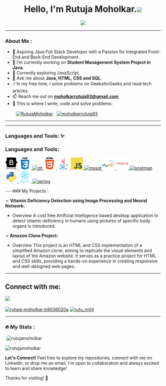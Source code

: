 <h1 align="center">Hello, I'm Rutuja Moholkar.<img src="https://media.giphy.com/media/hvRJCLFzcasrR4ia7z/giphy.gif" width="35"></h1>
<p align="center">
  <a href="https://github.com/DenverCoder1/readme-typing-svg"><img src="https://readme-typing-svg.herokuapp.com?Fira+Code&duration=4000&pause=1000&color=10B4F7&center=true&vCenter=true&random=false&width=450&size=25&lines=Welcome+to+my+GitHub+Profile!;Active+Learner..;Love+to+learn+new+things.."></a>
</p>
<hr>

### About Me :
- 🚀 Aspiring Java Full Stack Developer with a Passion for Integrated Front-End and Back-End Development.
- 🔭 I’m currently working on **Student Management System Project in Java**.
- 🌱 Currently exploring JavaScript.
- 💬 Ask me about <b>Java, HTML, CSS and SQL</b>.
- :zap: In my free time, I solve problems on GeeksforGeeks and read tech articles.
- 📫 Reach me out on **<a href="mailto:moholkarrutuja93@gmail.com" target="_blank">moholkarrutuja93@gmail.com</a>**
- 💪 This is where I write, code and solve problems:

&nbsp;&nbsp;&nbsp;&nbsp;&nbsp;&nbsp;&nbsp;&nbsp;
<a href="https://github.com/RutujaMoholkar" target="_blank"><img align="center" src="https://raw.githubusercontent.com/RutujaMoholkar/github-profile-readme-generator/master/src/images/icons/Social/github.svg" alt="RutujaMoholkar" height="30" width="40" /></a>
&nbsp;
<a href="https://www.hackerrank.com/moholkarrutuja93" target="blank"><img align="center" src="https://raw.githubusercontent.com/rahuldkjain/github-profile-readme-generator/master/src/images/icons/Social/hackerrank.svg" alt="moholkarrutuja93" height="30" width="40" /></a>
&nbsp;

---

---
### Languages and Tools: ✨ 
<!--* **<u>Programming</u>:** Java/ J2EE, SQL
* **Persistent Technology:** JDBC
* **Web Technology:** HTML, CSS, BOOTSTRAP, JAVASCRIPT
* **RDBMS:** Oracle, MY-SQL
* **Tools:** Git, GitHub, Command Line(CLI)-->

<h3 align="left">Languages and Tools:</h3>
<p align="left"> 
  <a href="https://getbootstrap.com" target="_blank" rel="noreferrer"> <img src="https://raw.githubusercontent.com/devicons/devicon/master/icons/bootstrap/bootstrap-plain-wordmark.svg" alt="bootstrap" width="40" height="40"/> </a>
  <a href="https://www.w3schools.com/css/" target="_blank" rel="noreferrer"> <img src="https://raw.githubusercontent.com/devicons/devicon/master/icons/css3/css3-original-wordmark.svg" alt="css3" width="40" height="40"/> </a> 
  <a href="https://git-scm.com/" target="_blank" rel="noreferrer"> <img src="https://www.vectorlogo.zone/logos/git-scm/git-scm-icon.svg" alt="git" width="40" height="40"/> </a> 
  <a href="https://www.w3.org/html/" target="_blank" rel="noreferrer"> <img src="https://raw.githubusercontent.com/devicons/devicon/master/icons/html5/html5-original-wordmark.svg" alt="html5" width="40" height="40"/> </a> 
  <a href="https://www.java.com" target="_blank" rel="noreferrer"> <img src="https://raw.githubusercontent.com/devicons/devicon/master/icons/java/java-original.svg" alt="java" width="40" height="40"/> </a> 
  <a href="https://developer.mozilla.org/en-US/docs/Web/JavaScript" target="_blank" rel="noreferrer"> <img src="https://raw.githubusercontent.com/devicons/devicon/master/icons/javascript/javascript-original.svg" alt="javascript" width="40" height="40"/> </a> 
  <a href="https://www.microsoft.com/en-us/sql-server" target="_blank" rel="noreferrer"> <img src="https://www.svgrepo.com/show/303229/microsoft-sql-server-logo.svg" alt="mssql" width="40" height="40"/> </a>
  <a href="https://www.mysql.com/" target="_blank" rel="noreferrer"> <img src="https://raw.githubusercontent.com/devicons/devicon/master/icons/mysql/mysql-original-wordmark.svg" alt="mysql" width="40" height="40"/> </a> 
  <a href="https://www.oracle.com/" target="_blank" rel="noreferrer"> <img src="https://raw.githubusercontent.com/devicons/devicon/master/icons/oracle/oracle-original.svg" alt="oracle" width="40" height="40"/> </a> 
  <a href="https://postman.com" target="_blank" rel="noreferrer"> <img src="https://www.vectorlogo.zone/logos/getpostman/getpostman-icon.svg" alt="postman" width="40" height="40"/> </a> <a href="https://www.python.org" target="_blank" rel="noreferrer"> <img src="https://raw.githubusercontent.com/devicons/devicon/master/icons/python/python-original.svg" alt="python" width="40" height="40"/> </a> 
  <a href="https://reactjs.org/" target="_blank" rel="noreferrer"> <img src="https://raw.githubusercontent.com/devicons/devicon/master/icons/react/react-original-wordmark.svg" alt="react" width="40" height="40"/> </a> 
  <a href="https://spring.io/" target="_blank" rel="noreferrer"> <img src="https://www.vectorlogo.zone/logos/springio/springio-icon.svg" alt="spring" width="40" height="40"/> </a> </p>
---
### My Projects : 

➢ <b>Vitamin Deficiency Detection using Image Processing and Neural Network:</b>
* Overview
  A cost free Artificial Intelligence based desktop application to detect vitamin deficiency in humans using pictures of specific body organs is introduced.

➢<b> Amazon Clone Project:</b> 
* Overview
  This project is an HTML and CSS implementation of a simplified Amazon clone, aiming to replicate the visual elements and layout of the Amazon website. It serves as a practice project for HTML and CSS skills, providing a hands-on experience in creating responsive and well-designed web pages.

---  
## Connect with me:
[<img src="https://img.shields.io/badge/linkedin-%2312100E.svg?&style=for-the-badge&logo=linkedin&logoColor=white&color=black" />](https://www.linkedin.com/in/rutuja-moholkar-b9036020a?utm_source=share&utm_campaign=share_via&utm_content=profile&utm_medium=android_app)

<p align="left">
<a href="https://www.linkedin.com/in/rutuja-moholkar-b9036020a?utm_source=share&utm_campaign=share_via&utm_content=profile&utm_medium=android_app" target="blank"><img align="center" src="https://raw.githubusercontent.com/rahuldkjain/github-profile-readme-generator/master/src/images/icons/Social/linked-in-alt.svg" alt="rutuja-moholkar-b9036020a" height="30" width="40" /></a>
<a href="https://instagram.com/rutu_m04" target="blank"><img align="center" src="https://raw.githubusercontent.com/rahuldkjain/github-profile-readme-generator/master/src/images/icons/Social/instagram.svg" alt="rutu_m04" height="30" width="40" /></a>
</p>

---
### :fire: My Stats : 

<!--<a href="https://git.io/streak-stats"><img src="https://github-readme-streak-stats.herokuapp.com?user=RutujaMoholkar&theme=dark" alt="GitHub Streak" /></a>
<br/><br/>
[![Top Langs](https://github-readme-stats.vercel.app/api/top-langs/?username=RutujaMoholkar)](https://github.com/anuraghazra/github-readme-stats)-->
<p>&nbsp;<img align="center" src="https://github-readme-stats.vercel.app/api?username=rutujamoholkar&show_icons=true&locale=en" alt="rutujamoholkar" /></p>

<p><img align="center" src="https://github-readme-streak-stats.herokuapp.com/?user=rutujamoholkar&" alt="rutujamoholkar" /></p>

**Let's Connect!**
Feel free to explore my repositories, connect with me on LinkedIn, or drop me an email. I'm open to collaboration and always excited to learn and share knowledge!

Thanks for visiting! 🚀



